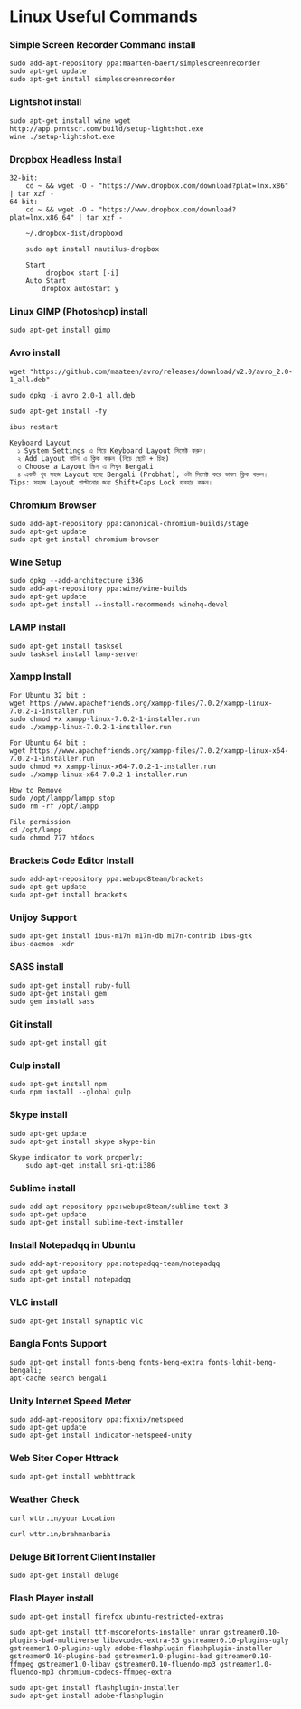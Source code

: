 # Linux Useful Commands

### Simple Screen Recorder Command install
```
sudo add-apt-repository ppa:maarten-baert/simplescreenrecorder
sudo apt-get update
sudo apt-get install simplescreenrecorder
```

### Lightshot install
```
sudo apt-get install wine wget 
http://app.prntscr.com/build/setup-lightshot.exe
wine ./setup-lightshot.exe
```

### Dropbox Headless Install
```
32-bit:
    cd ~ && wget -O - "https://www.dropbox.com/download?plat=lnx.x86" | tar xzf -
64-bit:
    cd ~ && wget -O - "https://www.dropbox.com/download?plat=lnx.x86_64" | tar xzf -
    
    ~/.dropbox-dist/dropboxd
    
    sudo apt install nautilus-dropbox
    
    Start
         dropbox start [-i]
    Auto Start
        dropbox autostart y
```

### Linux GIMP (Photoshop) install
```
sudo apt-get install gimp 
```

### Avro install
```
wget "https://github.com/maateen/avro/releases/download/v2.0/avro_2.0-1_all.deb"
 
sudo dpkg -i avro_2.0-1_all.deb
  
sudo apt-get install -fy
  
ibus restart

Keyboard Layout
  ১ System Settings এ গিয়ে Keyboard Layout সিলেক্ট করুন।
  ২ Add Layout বাটন এ ক্লিক করুন (নিচে ছোট + চিহ্ন)
  ৩ Choose a Layout স্ক্রিন এ লিখুন Bengali
  ৪ একটি খুব সহজ Layout হচ্ছে Bengali (Probhat), ওটা সিলেক্ট করে ডাবল ক্লিক করুন।
Tips: সহজে Layout পাল্টানোর জন্য Shift+Caps Lock ব্যবহার করুন।
```

### Chromium Browser
```
sudo add-apt-repository ppa:canonical-chromium-builds/stage
sudo apt-get update
sudo apt-get install chromium-browser
```

### Wine Setup
```
sudo dpkg --add-architecture i386 
sudo add-apt-repository ppa:wine/wine-builds
sudo apt-get update
sudo apt-get install --install-recommends winehq-devel
```

### LAMP install
```
sudo apt-get install tasksel
sudo tasksel install lamp-server
```
### Xampp Install
```
For Ubuntu 32 bit :
wget https://www.apachefriends.org/xampp-files/7.0.2/xampp-linux-7.0.2-1-installer.run
sudo chmod +x xampp-linux-7.0.2-1-installer.run
sudo ./xampp-linux-7.0.2-1-installer.run

For Ubuntu 64 bit :
wget https://www.apachefriends.org/xampp-files/7.0.2/xampp-linux-x64-7.0.2-1-installer.run
sudo chmod +x xampp-linux-x64-7.0.2-1-installer.run
sudo ./xampp-linux-x64-7.0.2-1-installer.run

How to Remove
sudo /opt/lampp/lampp stop
sudo rm -rf /opt/lampp

File permission
cd /opt/lampp
sudo chmod 777 htdocs
```

 

### Brackets Code Editor Install
```
sudo add-apt-repository ppa:webupd8team/brackets
sudo apt-get update
sudo apt-get install brackets
```

### Unijoy Support
```
sudo apt-get install ibus-m17n m17n-db m17n-contrib ibus-gtk
ibus-daemon -xdr
```

### SASS install
```
sudo apt-get install ruby-full
sudo apt-get install gem
sudo gem install sass
```

### Git install
```
sudo apt-get install git
```

### Gulp install
```
sudo apt-get install npm
sudo npm install --global gulp
```

### Skype install
```
sudo apt-get update
sudo apt-get install skype skype-bin

Skype indicator to work properly:
    sudo apt-get install sni-qt:i386
```

### Sublime install
```
sudo add-apt-repository ppa:webupd8team/sublime-text-3
sudo apt-get update
sudo apt-get install sublime-text-installer
```
### Install Notepadqq in Ubuntu
```
sudo add-apt-repository ppa:notepadqq-team/notepadqq
sudo apt-get update
sudo apt-get install notepadqq
```

### VLC install
```
sudo apt-get install synaptic vlc
```

### Bangla Fonts Support
```
sudo apt-get install fonts-beng fonts-beng-extra fonts-lohit-beng-bengali;
apt-cache search bengali
```

### Unity Internet Speed Meter
```
sudo add-apt-repository ppa:fixnix/netspeed
sudo apt-get update
sudo apt-get install indicator-netspeed-unity
```

### Web Siter Coper Httrack
```
sudo apt-get install webhttrack
```

### Weather Check
```
curl wttr.in/your Location

curl wttr.in/brahmanbaria
```
### Deluge BitTorrent Client Installer
```
sudo apt-get install deluge
```
### Flash Player install
```
sudo apt-get install firefox ubuntu-restricted-extras

sudo apt-get install ttf-mscorefonts-installer unrar gstreamer0.10-plugins-bad-multiverse libavcodec-extra-53 gstreamer0.10-plugins-ugly gstreamer1.0-plugins-ugly adobe-flashplugin flashplugin-installer gstreamer0.10-plugins-bad gstreamer1.0-plugins-bad gstreamer0.10-ffmpeg gstreamer1.0-libav gstreamer0.10-fluendo-mp3 gstreamer1.0-fluendo-mp3 chromium-codecs-ffmpeg-extra

sudo apt-get install flashplugin-installer
sudo apt-get install adobe-flashplugin
```